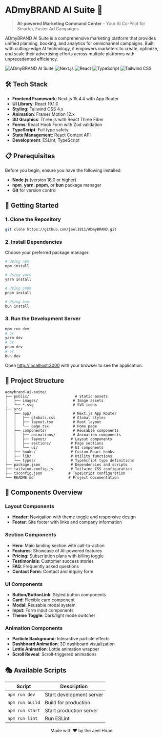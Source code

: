 # ADmyBRAND AI Suite 🚀

> **AI-powered Marketing Command Center** - Your AI Co-Pilot for Smarter, Faster Ad Campaigns

ADmyBRAND AI Suite is a comprehensive marketing platform that provides unified planning, booking, and analytics for omnichannel campaigns. Built with cutting-edge AI technology, it empowers marketers to create, optimize, and scale their advertising efforts across multiple platforms with unprecedented efficiency.

![ADmyBRAND AI Suite](https://img.shields.io/badge/ADmyBRAND-AI%20Suite-blue?style=for-the-badge)
![Next.js](https://img.shields.io/badge/Next.js-15.4.4-black?style=for-the-badge&logo=next.js)
![React](https://img.shields.io/badge/React-19.1.0-blue?style=for-the-badge&logo=react)
![TypeScript](https://img.shields.io/badge/TypeScript-5.x-blue?style=for-the-badge&logo=typescript)
![Tailwind CSS](https://img.shields.io/badge/Tailwind-4.x-38B2AC?style=for-the-badge&logo=tailwind-css)

## 🛠️ Tech Stack

- **Frontend Framework**: Next.js 15.4.4 with App Router
- **UI Library**: React 19.1.0
- **Styling**: Tailwind CSS 4.x
- **Animation**: Framer Motion 12.x
- **3D Graphics**: Three.js with React Three Fiber
- **Forms**: React Hook Form with Zod validation
- **TypeScript**: Full type safety
- **State Management**: React Context API
- **Development**: ESLint, TypeScript

## 📋 Prerequisites

Before you begin, ensure you have the following installed:

- **Node.js** (version 18.0 or higher)
- **npm**, **yarn**, **pnpm**, or **bun** package manager
- **Git** for version control

## 🚀 Getting Started

### 1. Clone the Repository

```bash
git clone https://github.com/jeel1811/ADmyBRAND.git
```

### 2. Install Dependencies

Choose your preferred package manager:

```bash
# Using npm
npm install

# Using yarn
yarn install

# Using pnpm
pnpm install

# Using bun
bun install
```

### 3. Run the Development Server

```bash
npm run dev
# or
yarn dev
# or
pnpm dev
# or
bun dev
```

Open [http://localhost:3000](http://localhost:3000) with your browser to see the application.

## 📁 Project Structure

```
admybrand-ai-suite/
├── public/                     # Static assets
│   ├── images/                # Image assets
│   └── *.svg                  # SVG icons
├── src/
│   ├── app/                   # Next.js App Router
│   │   ├── globals.css        # Global styles
│   │   ├── layout.tsx         # Root layout
│   │   └── page.tsx           # Home page
│   ├── components/            # Reusable components
│   │   ├── animations/        # Animation components
│   │   ├── layout/           # Layout components
│   │   ├── sections/         # Page sections
│   │   └── ui/               # UI components
│   ├── hooks/                # Custom React hooks
│   ├── lib/                  # Utility functions
│   └── types/                # TypeScript type definitions
├── package.json              # Dependencies and scripts
├── tailwind.config.js        # Tailwind CSS configuration
├── tsconfig.json            # TypeScript configuration
└── README.md                # Project documentation
```

## 🎨 Components Overview

### Layout Components
- **Header**: Navigation with theme toggle and responsive design
- **Footer**: Site footer with links and company information

### Section Components
- **Hero**: Main landing section with call-to-action
- **Features**: Showcase of AI-powered features
- **Pricing**: Subscription plans with billing toggle
- **Testimonials**: Customer success stories
- **FAQ**: Frequently asked questions
- **Contact Form**: Contact and inquiry form

### UI Components
- **Button/ButtonLink**: Styled button components
- **Card**: Flexible card component
- **Modal**: Reusable modal system
- **Input**: Form input components
- **Theme Toggle**: Dark/light mode switcher

### Animation Components
- **Particle Background**: Interactive particle effects
- **Dashboard Animation**: 3D dashboard visualization
- **Lottie Animation**: Lottie animation wrapper
- **Scroll Reveal**: Scroll-triggered animations

## 🎭 Available Scripts

| Script | Description |
|--------|-------------|
| `npm run dev` | Start development server |
| `npm run build` | Build for production |
| `npm run start` | Start production server |
| `npm run lint` | Run ESLint |

<div align="center">
  <p>Made with ❤️ by the Jeel Hirani</p>
</div>
